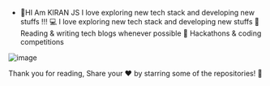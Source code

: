 - 👋HI Am KIRAN JS I love exploring new tech stack and developing new stuffs !!!
💻   I love exploring new tech stack and developing new stuffs
📰   Reading & writing tech blogs whenever possible
🍕   Hackathons & coding competitions

![image](https://user-images.githubusercontent.com/59109267/113852949-c70f5180-97a5-11eb-9702-97e743d5458e.png)




Thank you for reading, Share your ❤️ by starring some of the repositories! 🌟
